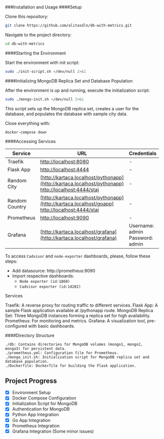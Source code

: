 
###Installation and Usage
####Setup

Clone this repository:

```bash
git clone https://github.com/alitasdln/db-with-metrics.git
```

Navigate to the project directory:
```bash
cd db-with-metrics
```

####Starting the Environment

Start the environment with init script:

```bash
sudo ./init-script.sh >/dev/null 2>&1
```


####Initializing MongoDB Replica Set and Database Population


After the environment is up and running, execute the initialization script:
```bash
sudo ./mongo-init.sh >/dev/null 2>&1
```
This script sets up the MongoDB replica set, creates a user for the database, and populates the database with sample city data.

Close everything with:
```bash
docker-compose down
```

####Accessing Services

| Service       | URL                                                     | Credentials         |
|---------------|---------------------------------------------------------|---------------------|
| Traefik       | [http://localhost:8080](http://localhost:8080)           | -                   |
| Flask App     | [http://localhost:4444](http://localhost:4444)           | -                   |
| Random City   | [http://kartaca.localhost/pythonapp](http://kartaca.localhost/pythonapp) <br>  [http://localhost:4444/staj](http://localhost:4444/staj)| -         |
| Random Country   | [http://kartaca.localhost/pythonapp](http://kartaca.localhost/goapp) <br>  [http://localhost:4444/staj](http://localhost:5555/staj)| -         | 
| Prometheus    | [http://localhost:9090](http://localhost:9090)           | -                   |
| Grafana       | [http://kartaca.localhost/grafana](http://kartaca.localhost/grafana) | Username: admin <br> Password: admin |

To access ```Cadvisor``` and ```node-exporter``` dashboards, please, follow these steps:
- Add datasource: http://prometheus:9090
- Import respective dashboards: 
    - ```Node exporter (id:1860)``` 
    - ```Cadvisor exporter (id:14282)``` 

Services

Traefik: A reverse proxy for routing traffic to different services.
Flask App: A sample Flask application available at /pythonapp route.
MongoDB Replica Set: Three MongoDB instances forming a replica set for high availability.
Prometheus: For monitoring and metrics.
Grafana: A visualization tool, pre-configured with basic dashboards.

####Directory Structure

    ./db: Contains directories for MongoDB volumes (mongo1, mongo2, mongo3) for persistent data.
    ./prometheus.yml: Configuration file for Prometheus.
    ./mongo_init.sh: Initialization script for MongoDB replica set and database population.
    ./Dockerfile: Dockerfile for building the Flask application.

## Project Progress

- [x] Environment Setup
- [x] Docker Compose Configuration
- [x] Initialization Script for MongoDB
- [x] Authentication for MongoDB
- [x] Python App Integration
- [x] Go App Integration
- [x] Prometheus Integration
- [x] Grafana Integration (Some minor issues)